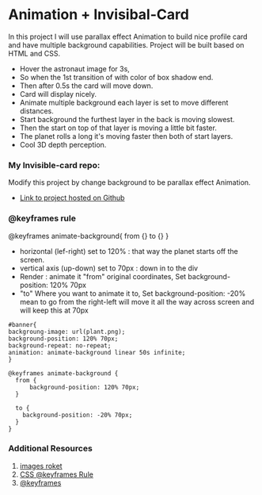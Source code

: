 # Animation + Invisibal-Card
In this project I will use parallax effect Animation to build nice profile card and have multiple background capabilities. Project will be built based on HTML and CSS.
* Hover the astronaut image for 3s, 
* So when the 1st transition of with color of box shadow end. 
* Then after 0.5s the card will move down. 
* Card will display nicely. 
* Animate multiple background each layer is set to move different distances.
* Start background the furthest layer in the back is moving slowest.
* Then the start on top of that layer is moving a little bit faster.
* The planet rolls a long it's moving faster then both of start layers.
* Cool 3D depth perception.

### My Invisible-card repo:
Modify this project by change background to be parallax effect Animation. 
* [Link to project hosted on Github](https://github.com/kanjamad/Invisible-Card)

### @keyframes rule
@keyframes animate-background{ from {} to {} }
* horizontal (lef-right) set to 120% : that way the planet starts off the screen.
* vertical axis (up-down) set to 70px : down in to the div 
* Render : animate it "from" original coordinates, Set background-position: 120% 70px
* "to" Where you want to animate it to, Set background-position: -20% mean to go from the right-left will move it all the way across screen and will keep this at 70px


```
#banner{
backgroung-image: url(plant.png);
background-position: 120% 70px;
background-repeat: no-repeat;
animation: animate-background linear 50s infinite;
}

@keyframes animate-background {
  from {
      background-position: 120% 70px;
  }

  to {
    background-position: -20% 70px;
  }
}
```

### Additional Resources
1. <a href="https://www.kisspng.com/free/roket.html" target="_blank">images roket</a>
1. <a href="https://www.w3schools.com/cssref/css3_pr_animation-keyframes.asp" target="_blank">CSS @keyframes Rule</a>
1. <a href="https://developer.mozilla.org/en-US/docs/Web/CSS/@keyframes" target="_blank">@keyframes</a>

